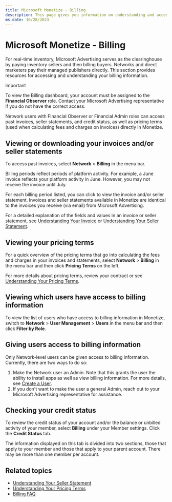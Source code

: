 ```yaml
---
title: Microsoft Monetize - Billing
description: This page gives you information on understanding and accessing your Billing information. You can view or download your invoices, view your pricing terms, view which users have access to billing information and check your credit status.
ms.date: 10/28/2023
---
```



# Microsoft Monetize - Billing

For real-time inventory, Microsoft Advertising serves as the clearinghouse by paying inventory sellers and then billing buyers. Networks and direct marketers pay their managed publishers directly. This section provides resources for accessing and understanding your billing information.

> [!IMPORTANT]
> To view the Billing dashboard, your account must be assigned to the **Financial Observer** role. Contact your Microsoft Advertising representative if you do not have the correct access.

Network users with Financial Observer or Financial Admin roles can access past invoices, seller statements, and credit status, as well as pricing terms (used when calculating fees and charges on invoices) directly in Monetize.

## Viewing or downloading your invoices and/or seller statements

To access past invoices, select **Network** \> **Billing** in the menu bar.

Billing periods reflect periods of platform activity. For example, a June invoice reflects your platform activity in June. However, you may not receive the invoice until July.

For each billing period listed, you can click to view the invoice and/or seller statement. Invoices and seller statements available in Monetize are identical to the invoices you receive (via email) from Microsoft Advertising.

For a detailed explanation of the fields and values in an invoice or seller statement, see [Understanding Your Invoice](understanding-your-invoice.md) or [Understanding Your Seller Statement](understanding-your-seller-statement.md).

## Viewing your pricing terms

For a quick overview of the pricing terms that go into calculating the fees and charges in your invoices and statements, select **Network** \>  **Billing** in the menu bar and then click **Pricing Terms** on the left.

For more details about pricing terms, review your contract or see [Understanding Your Pricing Terms](understanding-your-pricing-terms.md).

## Viewing which users have access to billing information

To view the list of users who have access to billing information in Monetize, switch to **Network** \>  **User Management**  \> **Users** in the menu bar and then click **Filter by Role**.

## Giving users access to billing information

Only Network-level users can be given access to billing information. Currently, there are two ways to do so:

1. Make the Network user an Admin. Note that this grants the user the ability to install apps as well as view billing information. For more details, see [Create a User](create-a-user.md).
1. If you don't want to make the user a general Admin, reach out to your Microsoft Advertising representative for assistance.

## Checking your credit status

To review the credit status of your account and/or the balance or unbilled activity of your member, select **Billing** under your Member settings. Click the **Credit Status** tab.

The information displayed on this tab is divided into two sections, those that apply to your member and those that apply to your parent account. There may be more than one member per account.

## Related topics

- [Understanding Your Seller Statement](understanding-your-seller-statement.md)
- [Understanding Your Pricing Terms](understanding-your-pricing-terms.md)
- [Billing FAQ](billing-faq.md)